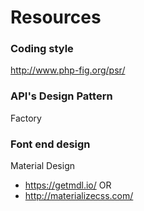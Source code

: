 # Resources

### Coding style
http://www.php-fig.org/psr/

### API's Design Pattern
Factory

### Font end design
Material Design
* https://getmdl.io/ OR
* http://materializecss.com/
